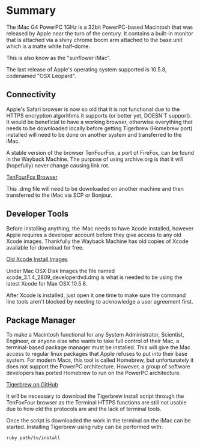# Summary
The iMac G4 PowerPC 1GHz is a 32bit PowerPC-based Macintosh that was released by Apple near the turn of the century. It
contains a built-in monitor that is attached via a shiny chrome boom arm attached to the base unit which is a matte
white half-dome.

This is also know as the "sunflower iMac".

The last release of Apple's operating system supported is 10.5.8, codenamed "OSX Leopard".

## Connectivity
Apple's Safari browser is now so old that it is not functional due to the HTTPS encryption algorithms it supports (or
better yet, DOESN'T support). It would be beneficial to have a working browser, otherwise everything that needs to be
downloaded locally before getting Tigerbrew (Homebrew port) installed will need to be done on another system and
transferred to the iMac.

A stable version of the browser TenFourFox, a port of FireFox, can be found in the Wayback Machine. The purpose of using
archive.org is that it will (hopefully) never change causing link rot.

[TenFourFox Browser](https://archive.org/details/ten-four-fox-final)

This .dmg file will need to be downloaded on another machine and then transferred to the iMac via SCP or Bonjour.

## Developer Tools
Before installing anything, the iMac needs to have Xcode installed, however Apple requires a developer account before
they give access to any old Xcode images. Thankfully the Wayback Machine has old copies of Xcode available for download
for free. 

[Old Xcode Install Images](https://archive.org/details/xcode_old_versions)

Under Mac OSX Disk Images the file named xcode_3.1.4_2809_developerdvd.dmg is what is needed to be using the latest
Xcode for Max OSX 10.5.8.

After Xcode is installed, just open it one time to make sure the command line tools aren't blocked by needing to
acknowledge a user agreement first.

## Package Manager
To make a Macintosh functional for any System Administrator, Scientist, Engineer, or anyone else who wants to take full
control of their Mac, a terminal-based package manager must be installed. This will give the Mac access to regular linux
packages that Apple refuses to put into their base system. For modern Macs, this tool is called Homebrew, but
unfortunately it does not support the PowerPC architecture. However, a group of software developers has ported Homebrew
to run on the PowerPC architecture.

[Tigerbrew on GitHub](https://github.com/mistydemeo/tigerbrew)

It will be necessary to download the Tigerbrew install script through the TenFoxFour browser as the Terminal HTTPS
functions are still not usable due to how old the protocols are and the lack of terminal tools.

Once the script is downloaded the work in the terminal on the iMac can be started. Installing Tigerbrew using ruby can
be performed with:

```bash
ruby path/to/install
```
